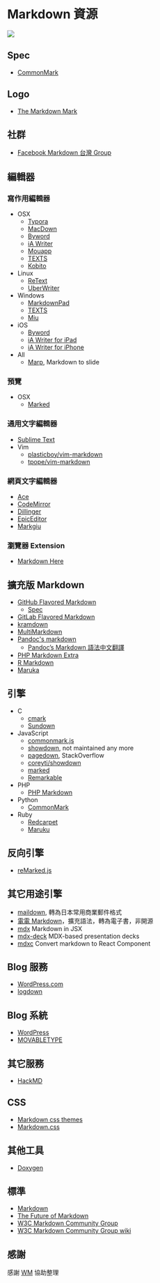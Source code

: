 # Markdown 資源

![](https://markdown.tw/images/208x128.png)

## Spec

* [CommonMark](http://commonmark.org/)

## Logo

* [The Markdown Mark](http://dcurt.is/the-markdown-mark)

## 社群

* [Facebook Markdown 台灣 Group](https://www.facebook.com/groups/830853873715381/)

## 編輯器

### 寫作用編輯器

* OSX
    * [Typora](http://typora.io/)
    * [MacDown](http://macdown.uranusjr.com/)
    * [Byword](http://bywordapp.com/)
    * [iA Writer](http://www.iawriter.com/mac/)
    * [Mouapp](http://mouapp.com/)
    * [TEXTS](http://www.texts.io/)
    * [Kobito](http://kobito.qiita.com/)
* Linux
    * [ReText](http://sourceforge.net/p/retext/home/ReText/)
    * [UberWriter](http://uberwriter.wolfvollprecht.de/)
* Windows
    * [MarkdownPad](http://markdownpad.com/)
    * [TEXTS](http://www.texts.io/)
    * [Miu](https://miu.0x142857.com)
* iOS
    * [Byword](http://bywordapp.com/)
    * [iA Writer for iPad](http://www.iawriter.com/ipad/)
    * [iA Writer for iPhone](http://www.iawriter.com/iphone/)
* All
    * [Marp](https://yhatt.github.io/marp/), Markdown to slide


### 預覽

* OSX
    * [Marked](https://itunes.apple.com/us/app/marked/id448925439)

### 通用文字編輯器

* [Sublime Text](http://www.sublimetext.com/)
* Vim
    * [plasticboy/vim-markdown](https://github.com/plasticboy/vim-markdown)
    * [tpope/vim-markdown](https://github.com/tpope/vim-markdown)

### 網頁文字編輯器

* [Ace](http://ace.ajax.org/)
* [CodeMirror](http://codemirror.net/)
* [Dillinger](http://dillinger.io/)
* [EpicEditor](http://oscargodson.github.io/EpicEditor/)
* [Markgiu](https://github.com/bianchimro/markgiu)

### 瀏覽器 Extension

* [Markdown Here](https://github.com/adam-p/markdown-here/)

## 擴充版 Markdown

* [GitHub Flavored Markdown](https://help.github.com/articles/github-flavored-markdown)
    * [Spec](https://github.github.com/gfm/)
* [GitLab Flavored Markdown](https://gitlab.com/help/user/markdown)
* [kramdown](http://kramdown.rubyforge.org/quickref.html#headers)
* [MultiMarkdown](http://fletcherpenney.net/multimarkdown/)
* [Pandoc's markdown](http://johnmacfarlane.net/pandoc/README.html#pandocs-markdown)
    * [Pandoc’s Markdown 語法中文翻譯](http://pages.tzengyuxio.me/pandoc/)
* [PHP Markdown Extra](http://michelf.ca/projects/php-markdown/extra/)
* [R Markdown](https://rmarkdown.rstudio.com/)
* [Maruka](http://markua.com/)

## 引擎

* C
    * [cmark](https://github.com/jgm/cmark)
    * [Sundown](https://github.com/vmg/sundown) 
* JavaScript
    * [commonmark.js](https://github.com/jgm/commonmark.js)
    * [showdown](https://github.com/cky/wmd), not maintained any more
    * [pagedown](https://github.com/StackExchange/pagedown), StackOverflow
    * [coreyti/showdown](https://github.com/coreyti/showdown)
    * [marked](https://github.com/chjj/marked)
    * [Remarkable](https://jonschlinkert.github.io/remarkable/demo/)
* PHP
    * [PHP Markdown](http://michelf.ca/projects/php-markdown/)
* Python
    * [CommonMark](https://pypi.python.org/pypi/CommonMark)
* Ruby
    * [Redcarpet](https://github.com/vmg/redcarpet) 
    * [Maruku](https://github.com/bhollis/maruku)

## 反向引擎

* [reMarked.js](https://leeoniya.github.io/reMarked.js/)

## 其它用途引擎

* [maildown](https://anydown.github.io/maildown/), 轉為日本常用商業郵件格式
* [電電 Markdown](https://conv.denshochan.com/tw/markdown)，擴充語法，轉為電子書，非開源
* [mdx](https://github.com/mdx-js/mdx) Markdown in JSX
* [mdx-deck](https://github.com/jxnblk/mdx-deck) MDX-based presentation decks
* [mdxc](https://github.com/jamesknelson/mdxc) Convert markdown to React Component

## Blog 服務

* [WordPress.com](http://wordpress.com/)
* [logdown](http://logdown.com/)

## Blog 系統

* [WordPress](http://wordpress.org/)
* [MOVABLETYPE](http://www.movabletype.org/)

## 其它服務

* [HackMD](https://hackmd.io/)

## CSS

* [Markdown css themes](http://jasonm23.github.io/markdown-css-themes/)
* [Markdown.css](http://mrcoles.com/demo/markdown-css/)

## 其他工具

* [Doxygen](http://www.stack.nl/~dimitri/doxygen/manual/markdown.html)

## 標準

* [Markdown](http://daringfireball.net/projects/markdown/)
* [The Future of Markdown](http://www.codinghorror.com/blog/2012/10/the-future-of-markdown.html)
* [W3C Markdown Community Group](http://www.w3.org/community/markdown/)
* [W3C Markdown Community Group wiki](http://www.w3.org/community/markdown/wiki/Main_Page)

## 感謝

感謝 [WM](http://kidwm.net/) 協助整理
